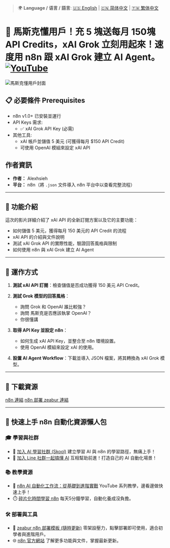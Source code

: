 > 🌍 **Language / 语言 / 語言**: [🇺🇸 English](./readme-en.md) | [🇨🇳 简体中文](./readme-cn.md) | [🇹🇼 繁体中文](./readme.md)

# 💸 馬斯克懂用戶！充 5 塊送每月 150塊 API Credits，xAI Grok 立刻用起來！速度用 n8n 跟 xAI Grok 建立 AI Agent。[![YouTube](https://img.shields.io/badge/Watch%20on-YouTube-red?logo=youtube)](https://youtu.be/Z1uqqLNAB4U)

![馬斯克懂用戶封面](https://github.com/qwedsazxc78/ai-automation-n8n/blob/main/n8n/5-xAI-ai-agent/cover.png?raw=true)

## 📋 必要條件 Prerequisites

- n8n v1.0+ 已安裝並運行
- API Keys 需求:
  - ✅ xAI Grok API Key (必需)
- 其他工具:
  - xAI 帳戶並儲值 5 美元 (可獲得每月 $150 API Credit)
  - 可使用 OpenAI 模組來設定 xAI API

## 作者資訊

* **作者：** Alexhsieh
* **平台：** n8n（將 `.json` 文件導入 n8n 平台中以查看完整流程）

---

## 📌 功能介紹

這次的影片詳細介紹了 xAI API 的全新訂閱方案以及它的主要功能：

* 如何儲值 5 美元，獲得每月 150 美元的 API Credit 的流程
* xAI API 的介紹與文件說明
* 測試 xAI Grok API 的實際性能，驗證回答風格與限制
* 如何使用 n8n 與 xAI Grok 建立 AI Agent

---

## 🔧 運作方式

1. **測試 xAI API 訂閱**：檢查儲值是否成功獲得 150 美元 API Credit。

2. **測試 Grok 模型的回答風格**：
   - 詢問 Grok 和 OpenAI 誰比較強？
   - 詢問 馬斯克是否應該執掌 OpenAI？
   - 你很懂講

3. **取得 API Key 並設定 n8n**：
   - 如何生成 xAI API Key，並整合至 n8n 環境設置。
   - 使用 OpenAI 模組來設定 xAI 的使用。

4. **設置 AI Agent Workflow**：下載並導入 JSON 檔案，將其轉換為 xAI Grok 模型。

---

## 🚀 下載資源

[n8n 連結](https://n8n.io/)
[n8n 部署 zeabur 連結](https://zeabur.com/referral?referralCode=qwedsazxc78)


---

## 🚀 快速上手 n8n 自動化資源懶人包

### 🎓 學習與社群

* 🔗 [加入 AI 學習社群 (Skool)](https://www.skool.com/ai-brain-alex/about?ref=5dde9b20e8e7432aa9a01df6e89685f4)
  建立學習 AI 與 n8n 的學習路徑，無痛上手！
* 🔗 [加入 Line 社群一起搞懂 AI](https://line.me/ti/g2/ZypIgLSzVPweRBgBqKvaRU10WEmnotuZOr7Lpg)
  互相幫助前進！打造自己的 AI 自動化場景！

### 📚 教學資源

* 🎥 [n8n AI 自動化工作流：從基礎到進階實戰](https://youtube.com/playlist?list=PLUf88uk7T54I83MBdbuXgUuA8rVklF4FA&si=wHsQw8YJu-erSdLd)
  YouTube 系列教學，邊看邊做快速上手！
* ⏱️ [碎片化時間學習 n8n](https://youtube.com/playlist?list=PLUf88uk7T54Iv6LV2NFgdTghaX2cPhtgH&si=G3gj2qn179ZFUqAZ)
  每天5分鐘學習，自動化養成沒負擔。

### 🛠️ 部署與工具

* 🧩 [zeabur n8n 部署模板 (隨時更新)](https://zeabur.com/zh-TW/templates/0TUVZ7?referralDesktop=qwedsazxc78)
  零架設壓力，點擊部署即可使用，適合初學者與進階用戶。
* 🌐 [n8n 官方網站](https://n8n.io/)
  了解更多功能與文件，掌握最新更新。
